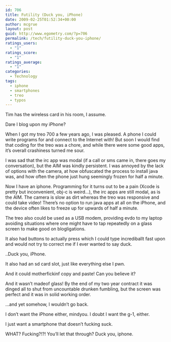 ```yaml
---
id: 706
title: Futility (Duck you, iPhone)
date: 2009-02-25T01:52:34+00:00
author: mcgrue
layout: post
guid: http://www.egometry.com/?p=706
permalink: /tech/futility-duck-you-iphone/
ratings_users:
  - "1"
ratings_score:
  - "1"
ratings_average:
  - "1"
categories:
  - Technology
tags:
  - iphone
  - smartphones
  - treo
  - typos
---
```

Tim has the wireless card in his room, I assume.

Dare I blog upon my iPhone?

When I got my treo 700 a few years ago, I was pleased. A phone I could write programs for and connect to the Internet with! But soon I would find that coding for the treo was a chore, and while there were some good apps, it&#8217;s overall crashiness turned me sour.

I was sad that the irc app was modal (if a call or sms came in, there goes my conversation), but the AIM was kindly persistent. I was annoyed by the lack of options with the camera, at how obfuscated the process to install java was, and how often the phone just hung seemingly frozen for half a minute.

Now I have an iphone. Programming for it turns out to be a pain (Xcode is pretty but inconvenient, obj-c is weird&#8230;), the irc apps are still modal, as is the AIM. The camera is slow as dirt whereas the treo was responsive and could take video! There&#8217;s no option to run java apps at all on the iPhone, and the device often likes to freeze up for upwards of half a minute.

The treo also could be used as a USB modem, providing evdo to my laptop avoiding situations where one might have to tap repeatedly on a glass screen to make good on blogligations.

It also had buttons to actually press which I could type incrediballt fast upon and would not try to correct me if I ever wanted to say duck.

..Duck you, iPhone.

It also had an sd card slot, just like everything else I pwn. 

And it could motherfickinf copy and paste! Can you believe it?

And it wasn&#8217;t madeof glass! By the end of my two year contract it was dinged all to shut from uncountable drunken fumbling, but the screen was perfect and it was in solid working order.

&#8230;and yet somehow, I wouldn&#8217;t go back. 

I don&#8217;t want the iPhone either, mindyou. I doubt I want the g-1, either.

I just want a smartphone that doesn&#8217;t fucking suck.

WHAT? Fucking?!?! You&#8217;ll let that through? Duck you, iphone.